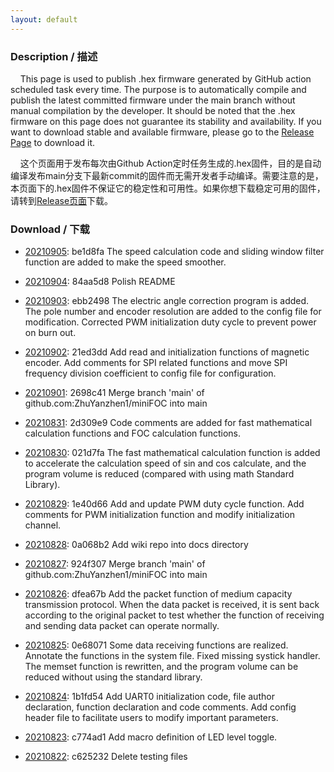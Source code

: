 ```yaml
---
layout: default
---
```


### Description / 描述

&nbsp;&nbsp;&nbsp;&nbsp;This page is used to publish .hex firmware generated by GitHub action scheduled task every time. The purpose is to automatically compile and publish the latest committed firmware under the main branch without manual compilation by the developer. It should be noted that the .hex firmware on this page does not guarantee its stability and availability. If you want to download stable and available firmware, please go to the [Release Page](https://github.com/ZhuYanzhen1/miniFOC/releases) to download it.

&nbsp;&nbsp;&nbsp;&nbsp;这个页面用于发布每次由Github Action定时任务生成的.hex固件，目的是自动编译发布main分支下最新commit的固件而无需开发者手动编译。需要注意的是，本页面下的.hex固件不保证它的稳定性和可用性。如果你想下载稳定可用的固件，请转到[Release页面](https://github.com/ZhuYanzhen1/miniFOC/releases)下载。

### Download / 下载&nbsp;
 
+ [20210905](https://gitee.com/zhuyanzhen1/minifoc_firmware/raw/master/202109/20210905.hex): be1d8fa The speed calculation code and sliding window filter function are added to make the speed smoother.
 
+ [20210904](https://gitee.com/zhuyanzhen1/minifoc_firmware/raw/master/202109/20210904.hex): 84aa5d8 Polish README
 
+ [20210903](https://gitee.com/zhuyanzhen1/minifoc_firmware/raw/master/202109/20210903.hex): ebb2498 The electric angle correction program is added. The pole number and encoder resolution are added to the config file for modification. Corrected PWM initialization duty cycle to prevent power on burn out.
 
+ [20210902](https://gitee.com/zhuyanzhen1/minifoc_firmware/raw/master/202109/20210902.hex): 21ed3dd Add read and initialization functions of magnetic encoder. Add comments for SPI related functions and move SPI frequency division coefficient to config file for configuration.
 
+ [20210901](https://gitee.com/zhuyanzhen1/minifoc_firmware/raw/master/202109/20210901.hex): 2698c41 Merge branch 'main' of github.com:ZhuYanzhen1/miniFOC into main
 
+ [20210831](https://gitee.com/zhuyanzhen1/minifoc_firmware/raw/master/202108/20210831.hex): 2d309e9 Code comments are added for fast mathematical calculation functions and FOC calculation functions.
 
+ [20210830](https://gitee.com/zhuyanzhen1/minifoc_firmware/raw/master/202108/20210830.hex): 021d7fa The fast mathematical calculation function is added to accelerate the calculation speed of sin and cos calculate, and the program volume is reduced (compared with using math Standard Library).
 
+ [20210829](https://gitee.com/zhuyanzhen1/minifoc_firmware/raw/master/202108/20210829.hex): 1e40d66 Add and update PWM duty cycle function. Add comments for PWM initialization function and modify initialization channel.
 
+ [20210828](https://gitee.com/zhuyanzhen1/minifoc_firmware/raw/master/202108/20210828.hex): 0a068b2 Add wiki repo into docs directory
 
+ [20210827](https://gitee.com/zhuyanzhen1/minifoc_firmware/raw/master/202108/20210827.hex): 924f307 Merge branch 'main' of github.com:ZhuYanzhen1/miniFOC into main
 
+ [20210826](https://gitee.com/zhuyanzhen1/minifoc_firmware/raw/master/202108/20210826.hex): dfea67b Add the packet function of medium capacity transmission protocol. When the data packet is received, it is sent back according to the original packet to test whether the function of receiving and sending data packet can operate normally.
 
+ [20210825](https://gitee.com/zhuyanzhen1/minifoc_firmware/raw/master/202108/20210825.hex): 0e68071 Some data receiving functions are realized. Annotate the functions in the system file. Fixed missing systick handler. The memset function is rewritten, and the program volume can be reduced without using the standard library.
 
+ [20210824](https://gitee.com/zhuyanzhen1/minifoc_firmware/raw/master/202108/20210824.hex): 1b1fd54 Add UART0 initialization code, file author declaration, function declaration and code comments. Add config header file to facilitate users to modify important parameters.
 
+ [20210823](https://gitee.com/zhuyanzhen1/minifoc_firmware/raw/master/202108/20210823.hex): c774ad1 Add macro definition of LED level toggle.
 
+ [20210822](https://gitee.com/zhuyanzhen1/minifoc_firmware/raw/master/202108/20210822.hex): c625232 Delete testing files
